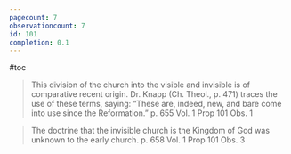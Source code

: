 ```yaml
---
pagecount: 7
observationcount: 7
id: 101
completion: 0.1
---
```

#toc

>This division of the church into the visible and invisible is of comparative recent origin. Dr. Knapp (Ch. Theol., p. 471) traces the use of these terms, saying: “These are, indeed, new, and bare come into use since the Reformation.”
>p. 655 Vol. 1 Prop 101 Obs. 1

>The doctrine that the invisible church is the Kingdom of God was unknown to the early church.
>p. 658 Vol. 1 Prop 101 Obs. 3





